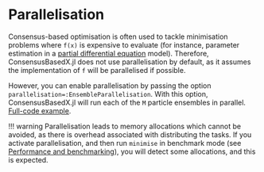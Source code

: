 # Parallelisation

Consensus-based optimisation is often used to tackle minimisation problems where `f(x)` is expensive to evaluate (for instance, parameter estimation in a [partial differential equation](https://en.wikipedia.org/wiki/Partial_differential_equation) model). Therefore, ConsensusBasedX.jl does not use parallelisation by default, as it assumes the implementation of `f` will be parallelised if possible.

However, you can enable parallelisation by passing the option `parallelisation=:EnsembleParallelisation`. With this option, ConsensusBasedX.jl will run each of the `M` particle ensembles in parallel. [Full-code example](https://github.com/PdIPS/ConsensusBasedX.jl/blob/main/examples/advanced_usage/parallelisation.jl).

!!! warning
    Parallelisation leads to memory allocations which cannot be avoided, as there is overhead associated with distributing the tasks. If you activate parallelisation, and then run `minimise` in benchmark mode (see [Performance and benchmarking](@ref)), you will detect some allocations, and this is expected.
